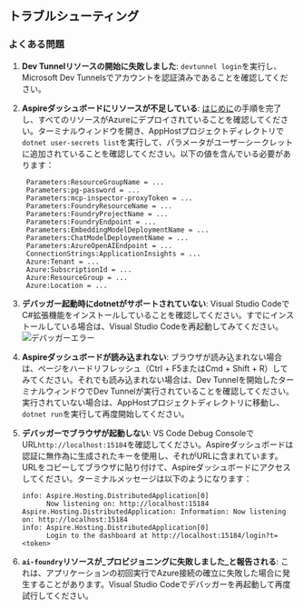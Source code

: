 ## トラブルシューティング

### よくある問題

1. **Dev Tunnelリソースの開始に失敗しました**: `devtunnel login`を実行し、Microsoft Dev Tunnelsでアカウントを認証済みであることを確認してください。
1. **Aspireダッシュボードにリソースが不足している**: [はじめに](./getting-started.md)の手順を完了し、すべてのリソースがAzureにデプロイされていることを確認してください。ターミナルウィンドウを開き、AppHostプロジェクトディレクトリで`dotnet user-secrets list`を実行して、パラメータがユーザーシークレットに追加されていることを確認してください。以下の値を含んでいる必要があります：

   ```
    Parameters:ResourceGroupName = ...
    Parameters:pg-password = ...
    Parameters:mcp-inspector-proxyToken = ...
    Parameters:FoundryResourceName = ...
    Parameters:FoundryProjectName = ...
    Parameters:FoundryEndpoint = ...
    Parameters:EmbeddingModelDeploymentName = ...
    Parameters:ChatModelDeploymentName = ...
    Parameters:AzureOpenAIEndpoint = ...
    ConnectionStrings:ApplicationInsights = ...
    Azure:Tenant = ...
    Azure:SubscriptionId = ...
    Azure:ResourceGroup = ...
    Azure:Location = ...
   ```

1. **デバッガー起動時にdotnetがサポートされていない**: Visual Studio CodeでC#拡張機能をインストールしていることを確認してください。すでにインストールしている場合は、Visual Studio Codeを再起動してみてください。
   ![デバッガーエラー](../media/troubleshooting/dotnet-debugger-not-supported.png)

1. **Aspireダッシュボードが読み込まれない**: ブラウザが読み込まれない場合は、ページをハードリフレッシュ（Ctrl + F5またはCmd + Shift + R）してみてください。それでも読み込まれない場合は、Dev Tunnelを開始したターミナルウィンドウでDev Tunnelが実行されていることを確認してください。実行されていない場合は、AppHostプロジェクトディレクトリに移動し、`dotnet run`を実行して再度開始してください。

1. **デバッガーでブラウザが起動しない**: VS Code Debug ConsoleでURL`http://localhost:15184`を確認してください。Aspireダッシュボードは認証に無作為に生成されたキーを使用し、それがURLに含まれています。URLをコピーしてブラウザに貼り付けて、Aspireダッシュボードにアクセスしてください。ターミナルメッセージは以下のようになります：

   ```
   info: Aspire.Hosting.DistributedApplication[0]
         Now listening on: http://localhost:15184
   Aspire.Hosting.DistributedApplication: Information: Now listening on: http://localhost:15184
   info: Aspire.Hosting.DistributedApplication[0]
         Login to the dashboard at http://localhost:15184/login?t=<token>
   ```

1. **`ai-foundry`リソースが_プロビジョニングに失敗しました_と報告される**: これは、アプリケーションの初回実行でAzure接続の確立に失敗した場合に発生することがあります。Visual Studio Codeでデバッガーを再起動して再度試行してください。
